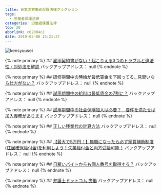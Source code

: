 ```yaml
---
title: 日本の労働者保護法律クラクション
tags:
  - 労働者保護法律
categories: 労働者保護法律
top: 20
abbrlink: c620d4c2
date: 2019-05-08 15:21:37
---
```

 ![kensyuusei](https://picsource-1259072117.cos.ap-tokyo.myqcloud.com/picsource/kensyuusei.jpg)
<!--more-->

{% note primary %}
    ## [雇用契約書がない！起こりえる3つのトラブルと違法性・対処法を解説](https://hataraquest.com/no-employment-contract)
    バックアップアドレス： null
{% endnote %}



{% note primary %}
    ## [研修期間中の時給が最低賃金を下回ってる…見習いなら仕方がない？](https://lmedia.jp/2017/02/24/76281/)
    バックアップアドレス： null
{% endnote %}



{% note primary %}
    ## [試用期間中の給料は最低賃金の7割に？](https://freeway-kyuuyo.net/quiz/view/173)
    バックアップアドレス： null
{% endnote %}



{% note primary %}
    ## [試用期間中の社会保険加入は必要？　要件を満たせば加入義務があります](https://www.somu-lier.jp/goodstory/trial-period-social-insurance/)
    バックアップアドレス： null
{% endnote %}



{% note primary %}
    ## [正しい残業代の計算方法](https://ten-navi.com/hacks/article-11-9636)
    バックアップアドレス： null
{% endnote %}



{% note primary %}
    ## [【最大で5万円！】無職になったら必ず家賃補助制度(住居確保給付金)を利用しよう！失業給付金と両方受給可能！](https://shachiku.org/archives/255)
    バックアップアドレス： null
{% endnote %}



{% note primary %}
    ## [日雇いバイトからも個人番号を取得する？](https://freeway-kyuuyo.net/quiz/view/184)
    バックアップアドレス： null
{% endnote %}



{% note primary %}
    ## [弁護士ドットコム 労働](https://www.bengo4.com/c_5/)
    バックアップアドレス： null
{% endnote %}
